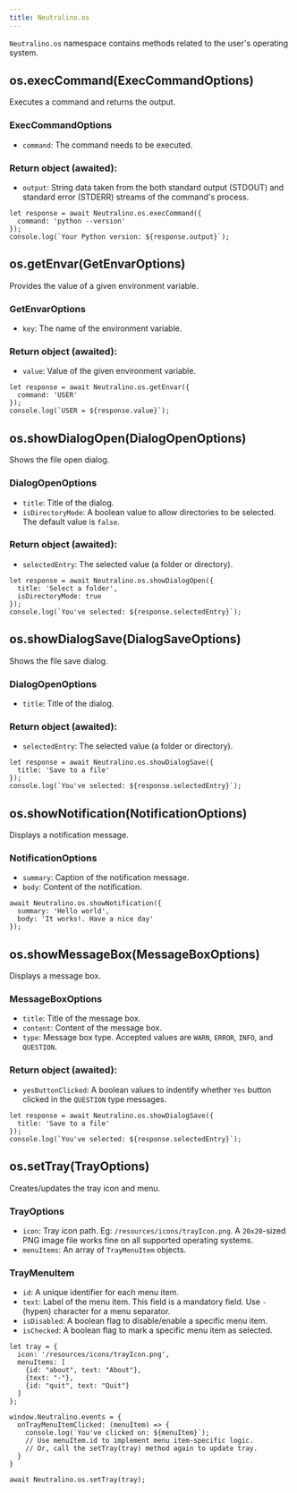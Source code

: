 ```yaml
---
title: Neutralino.os
---
```


`Neutralino.os` namespace contains methods related to the user's operating system.

## os.execCommand(ExecCommandOptions)
Executes a command and returns the output.

### ExecCommandOptions
- `command`: The command needs to be executed.

### Return object (awaited):
- `output`: String data taken from the both standard output (STDOUT) and standard error (STDERR) streams of the command's process.

```
let response = await Neutralino.os.execCommand({
  command: 'python --version'
});
console.log(`Your Python version: ${response.output}`);
```

## os.getEnvar(GetEnvarOptions)
Provides the value of a given environment variable.

### GetEnvarOptions
- `key`: The name of the environment variable.

### Return object (awaited):
- `value`: Value of the given environment variable.

```
let response = await Neutralino.os.getEnvar({
  command: 'USER'
});
console.log(`USER = ${response.value}`);
```

## os.showDialogOpen(DialogOpenOptions)
Shows the file open dialog.

### DialogOpenOptions
- `title`: Title of the dialog.
- `isDirectoryMode`: A boolean value to allow directories to be selected. The
  default value is `false`.

### Return object (awaited):
- `selectedEntry`: The selected value (a folder or directory).

```
let response = await Neutralino.os.showDialogOpen({
  title: 'Select a folder',
  isDirectoryMode: true
});
console.log(`You've selected: ${response.selectedEntry}`);
```

## os.showDialogSave(DialogSaveOptions)
Shows the file save dialog.

### DialogOpenOptions
- `title`: Title of the dialog.

### Return object (awaited):
- `selectedEntry`: The selected value (a folder or directory).

```
let response = await Neutralino.os.showDialogSave({
  title: 'Save to a file'
});
console.log(`You've selected: ${response.selectedEntry}`);
```

## os.showNotification(NotificationOptions)
Displays a notification message.

### NotificationOptions
- `summary`: Caption of the notification message.
- `body`: Content of the notification.

```
await Neutralino.os.showNotification({
  summary: 'Hello world',
  body: 'It works!. Have a nice day'
});
```

## os.showMessageBox(MessageBoxOptions)
Displays a message box.

### MessageBoxOptions
- `title`: Title of the message box.
- `content`: Content of the message box.
- `type`: Message box type. Accepted values are `WARN`, `ERROR`, `INFO`, and `QUESTION`.

### Return object (awaited):
- `yesButtonClicked`: A boolean values to indentify whether `Yes` button clicked in the `QUESTION` type messages.

```
let response = await Neutralino.os.showDialogSave({
  title: 'Save to a file'
});
console.log(`You've selected: ${response.selectedEntry}`);
```

## os.setTray(TrayOptions)
Creates/updates the tray icon and menu.

### TrayOptions
- `icon`: Tray icon path. Eg: `/resources/icons/trayIcon.png`. A 
          `20x20`-sized PNG image file works fine on all supported operating systems. 
- `menuItems`: An array of `TrayMenuItem` objects.

### TrayMenuItem

- `id`: A unique identifier for each menu item. 
- `text`: Label of the menu item. This field is a mandatory field. Use `-` (hypen) character for a menu separator.
- `isDisabled`: A boolean flag to disable/enable a specific menu item.
- `isChecked`: A boolean flag to mark a specific menu item as selected. 

```
let tray = {
  icon: '/resources/icons/trayIcon.png',
  menuItems: [
    {id: "about", text: "About"},
    {text: "-"},
    {id: "quit", text: "Quit"}
  ]
};

window.Neutralino.events = {
  onTrayMenuItemClicked: (menuItem) => {
    console.log(`You've clicked on: ${menuItem}`);
    // Use menuItem.id to implement menu item-specific logic.
    // Or, call the setTray(tray) method again to update tray.
  }
}

await Neutralino.os.setTray(tray);
